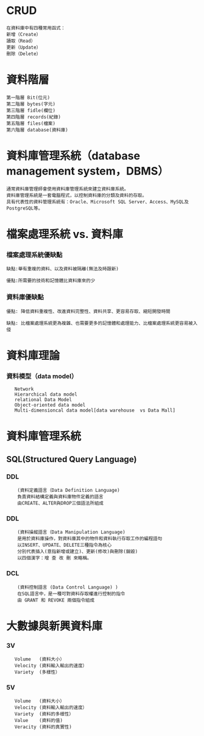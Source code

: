 # CRUD
```
在資料庫中有四種常用函式：
新增（Create）
讀取（Read）
更新（Update）
刪除（Delete）
```

# 資料階層
```
第一階層 Bit(位元)
第二階層 bytes(字元)
第三階層 fidle(欄位)
第四階層 records(紀錄)
第五階層 files(檔案)
第六階層 database(資料庫)
```

# 資料庫管理系統（database management system，DBMS）
```
通常資料庫管理師會使用資料庫管理系統來建立資料庫系統。
資料庫管理系統是一套電腦程式，以控制資料庫的分類及資料的存取。
具有代表性的資料管理系統有：Oracle、Microsoft SQL Server、Access、MySQL及PostgreSQL等。
```
# 檔案處理系統 vs. 資料庫


### 檔案處理系統優缺點
```
缺點:舉有重複的資料、以及資料被隔離(無法及時跟新)

優點:所需要的技術和記憶體比資料庫來的少
```


### 資料庫優缺點
```
優點: 降低資料重複性、改進資料完整性、資料共享、更容易存取、縮短開發時間

缺點: 比檔案處理系統更為複雜、也需要更多的記憶體和處理能力、比檔案處理系統更容易被入侵
```
# 資料庫理論

### 資料模型（data model）

```
   Network 
   Hierarchical data model
   relational Data Model
   Object-oriented data model
   Multi-dimensioncal data model[data warehouse  vs Data Mall]
```

# 資料庫管理系統

## SQL(Structured Query Language) 

### DDL
```
    (資料定義語言（Data Definition Language)
    負責資料結構定義與資料庫物件定義的語言
    由CREATE、ALTER與DROP三個語法所組成
```
### DDL
```
    (資料操縱語言（Data Manipulation Language)
    是用於資料庫操作，對資料庫其中的物件和資料執行存取工作的編程語句
    以INSERT、UPDATE、DELETE三種指令為核心
    分別代表插入(意指新增或建立)、更新(修改)與刪除(銷毀)
    以四個漢字：增 查 改 刪 來略稱。
```
### DCL
```
    (資料控制語言 (Data Control Language) )
    在SQL語言中，是一種可對資料存取權進行控制的指令
    由 GRANT 和 REVOKE 兩個指令組成
```

# 大數據與新興資料庫

### 3V
```
   Volume   (資料大小）
   Velocity (資料輸入輸出的速度）
   Variety  (多樣性）
```
### 5V
```
   Volume   (資料大小）
   Velocity (資料輸入輸出的速度）
   Variety  (資料的多樣性）
   Value    (資料的值)
   Veracity (資料的真實性)
```






















